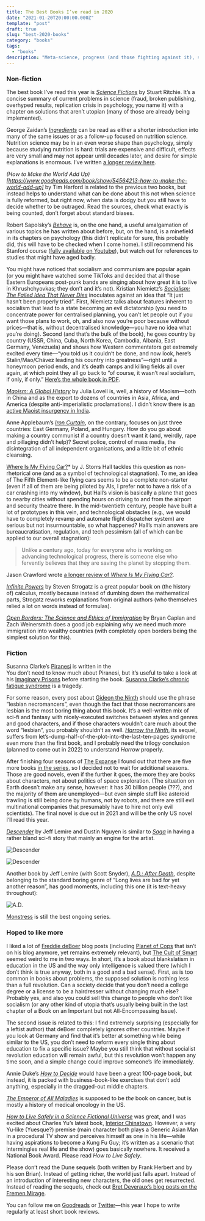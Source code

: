 ```yaml
---
title: The Best Books I’ve read in 2020
date: "2021-01-20T20:00:00.000Z"
template: "post"
draft: true
slug: "best-2020-books"
category: "books"
tags:
  - "books"
description: "Meta-science, progress (and those fighting against it), sci-fi, and some grumpiness."
---
```

### Non-fiction

The best book I’ve read this year is *[Science Fictions](https://www.goodreads.com/book/show/54542683-science-fictions)* by Stuart Ritchie. It’s a concise summary of current problems in science (fraud, broken publishing, overhyped results, replication crisis in psychology, you name it) with a chapter on solutions that aren’t utopian (many of those are already being implemented).

George Zaidan’s *[Ingredients](https://www.goodreads.com/book/show/48765223-ingredients)* can be read as either a shorter introduction into many of the same issues or as a follow-up focused on nutrition science. Nutrition science may be in an even worse shape than psychology, simply because studying nutrition is hard: trials are expensive and difficult, effects are very small and may not appear until decades later, and desire for simple explanations is enormous. I’ve written [a longer review here](https://razumau.net/posts/ingredients-review).

*(How to Make the World Add Up)[https://www.goodreads.com/book/show/54564213-how-to-make-the-world-add-up]* by Tim Harford is related to the previous two books, but instead helps to understand what can be done about this not when science is fully reformed, but right now, when data is dodgy but you still have to decide whether to be outraged. Read the sources, check what exactly is being counted, don’t forget about standard biases.

Robert Sapolsky’s *[Behave](https://www.goodreads.com/book/show/31170723-behave)* is, on the one hand, a useful amalgamation of various topics he has written about before, but, on the hand, is a minefield in its chapters on psychology (this didn’t replicate for sure, this probably did, this will have to be checked when I come home). I still recommend his Stanford course ([fully available on Youtube](https://www.youtube.com/playlist?list=PL848F2368C90DDC3D)), but watch out for references to studies that might have aged badly.

You might have noticed that socialism and communism are popular again (or you might have watched some TikToks and decided that all those Eastern Europeans post-punk bands are singing about how great it is to live in Khrushchyovkas; they don’t and it’s not). Kristian Niemietz’s *[Socialism: The Failed Idea That Never Dies](https://www.goodreads.com/book/show/43809219-socialism)* inoculates against an idea that “It just hasn’t been properly tried”. First, Niemietz talks about features inherent to socialism that lead to a state becoming an evil dictatorship (you need to concentrate power for centralised planning, you can’t let people out if you want those plans to work, oh, and also now you’re poor because without prices—that is, without decentralised knowledge—you have no idea what you’re doing). Second (and that’s the bulk of the book), he goes country by country (USSR, China, Cuba, North Korea, Cambodia, Albania, East Germany, Venezuela) and shows how Western commentators get extremely excited every time—“you told us it couldn’t be done, and now look, here’s Stalin/Mao/Chávez leading his country into greatness”—right until a honeymoon period ends, and it’s death camps and killing fields all over again, at which point they all go back to ”of course, it wasn’t real socialism, if only, if only.” [Here’s the whole book in PDF](https://iea.org.uk/wp-content/uploads/2019/02/Niemietz-Socialism.pdf).

*[Maoism: A Global History](https://www.goodreads.com/book/show/40554093-maoism)* by Julia Lovell is, well, a history of Maoism—both in China and as the export to dozens of countries in Asia, Africa, and America (despite anti-imperialistic proclamations). I didn’t know there is [an active Maoist insurgency in India](https://en.wikipedia.org/wiki/Naxalite%E2%80%93Maoist_insurgency).

Anne Applebaum’s *[Iron Curtain](https://www.goodreads.com/book/show/13531848-iron-curtain)*, on the contrary, focuses on just three countries: East Germany, Poland, and Hungary. How do you go about making a country communist if a country doesn‘t want it (and, weirdly, rape and pillaging didn’t help)? Secret police, control of mass media, the disintegration of all independent organisations, and a little bit of ethnic cleansing.

[Where Is My Flying Car?](https://www.goodreads.com/book/show/42036377-where-is-my-flying-car)* by J. Storrs Hall tackles this question as non-rhetorical one (and as a symbol of technological stagnation). To me, an idea of The Fifth Element-like flying cars seems to be a complete non-starter (even if all of them are being piloted by AIs, I prefer not to have a risk of a car crashing into my window), but Hall’s vision is basically a plane that goes to nearby cities without spending hours on driving to and from the airport and security theatre there. In the mid-twentieth century, people have built a lot of prototypes in this vein, and technological obstacles (e.g., we would have to completely revamp and automate flight dispatcher system) are serious but not insurmountable, so what happened? Hall’s main answers are bureaucratisation, regulation, and tech pessimism (all of which can be applied to our overall stagnation):
> Unlike a century ago, today for everyone who is working on advancing technological progress, there is someone else who fervently believes that they are saving the planet by stopping them.

Jason Crawford wrote [a longer review of *Where Is My Flying Car?*](https://rootsofprogress.org/where-is-my-flying-car).

*[Infinite Powers](https://www.goodreads.com/book/show/40796176-infinite-powers)* by Steven Strogatz is a great popular book on (the history of) calculus, mostly because instead of dumbing down the mathematical parts, Strogatz reworks explanations from original authors (who themselves relied a lot on words instead of formulas).

*[Open Borders: The Science and Ethics of Immigration](https://www.goodreads.com/book/show/42867903-open-borders)* by Bryan Caplan and Zach Weinersmith does a good job explaining why we need much more immigration into wealthy countries (with completely open borders being the simplest solution for this).

### Fiction
Susanna Clarke’s [Piranesi](https://www.goodreads.com/book/show/50202953-piranesi) is written in the  
You don’t need to know much about Piranesi, but it’s useful to take a look at his [Imaginary Prisons](https://en.wikipedia.org/wiki/Imaginary_Prisons) before starting the book. [Susanna Clarke’s chronic fatigue syndrome](https://www.theguardian.com/books/2020/sep/12/susanna-clarke-i-was-cut-off-from-the-world-bound-in-one-place-by-illness) is a tragedy.

For some reason, every post about [Gideon the Ninth](https://www.goodreads.com/book/show/42036538-gideon-the-ninth) should use the phrase ”lesbian necromancers”, even though the fact that those necromancers are lesbian is the most boring thing about this book. It’s a well-written mix of sci-fi and fantasy with nicely-executed switches between styles and genres and good characters, and if those characters wouldn’t care much about the word “lesbian”, you probably shouldn’t as well. *[Harrow the Ninth](https://www.goodreads.com/book/show/39325105-harrow-the-ninth)*, its sequel, suffers from let’s-dump-half-of-the-plot-into-the-last-ten-pages syndrome even more than the first book, and I probably need the trilogy conclusion (planned to come out in 2022) to understand *Harrow* properly.

After finishing four seasons of [The Expanse](https://en.wikipedia.org/wiki/The_Expanse_(TV_series)) I found out that there are five more books [in the series](https://www.goodreads.com/series/56399-the-expanse), so I decided not to wait for additional seasons. Those are good novels, even if the further it goes, the more they are books about characters, not about politics of space exploration. (The situation on Earth doesn’t make any sense, however: it has 30 billion people (???), and the majority of them are unemployed—but even simple stuff like asteroid trawling is still being done by humans, not by robots, and there are still evil multinational companies that presumably have to hire not only evil scientists). The final novel is due out in 2021 and will be the only US novel I‘ll read this year.

*[Descender](https://www.goodreads.com/book/show/35357761-descender)* by Jeff Lemire and Dustin Nguyen is similar to *[Saga](https://www.goodreads.com/book/show/15704307-saga-vol-1)* in having a rather bland sci-fi story that mainly an engine for the artist.

![Descender](/media/2020_descender_1.png)

![Descender](/media/2020_descender_2.png)

Another book by Jeff Lemire (with Scott Snyder), *[A.D.: After Death](https://www.goodreads.com/book/show/33163459-a-d)*,  despite belonging to the standard boring genre of ”Long lives are bad for yet another reason”, has good moments, including this one (it is text-heavy throughout):

![A.D.](/media/2020_AD.png)

[Monstress](https://www.goodreads.com/series/178016-monstress) is still the best ongoing series.


### Hoped to like more

I liked a lot of [Freddie deBoer](https://fredrikdeboer.com/blog/) blog posts (including [Planet of Cops](https://medium.com/@jesse.singal/planet-of-cops-50889004904d) that isn’t on his blog anymore, yet remains extremely relevant), but [The Cult of Smart](https://www.goodreads.com/book/show/48578537-the-cult-of-smart) seemed weird to me in two ways. In short, it’s a book about blankslatism in education in the US and the way only intelligence is valued there (which I don’t think is true anyway, both in a good and a bad sense). First, as is too common in books about problems, the supposed solution is nothing less than a full revolution. Can a society decide that you don’t need a college degree or a license to be a hairdresser without changing much else? Probably yes, and also you could sell this change to people who don’t like socialism (or any other kind of utopia that’s usually being built in the last chapter of a Book on an Important but not All-Encompassing Issue).

The second issue is related to this: I find extremely surprising (especially for a leftist author) that deBoer completely ignores other countries. Maybe if you look at Germany and find that it’s better at something while being similar to the US, you don’t need to reform every single thing about education to fix a specific issue? Maybe you still think that without socialist revolution education will remain awful, but this revolution won’t happen any time soon, and a simple change could improve someone’s life immediately.

Annie Duke’s *[How to Decide](https://www.goodreads.com/book/show/51066664-how-to-decide)* would have been a great 100-page book, but instead, it is packed with business-book-like exercises that don’t add anything, especially in the dragged-out middle chapters.

*[The Emperor of All Maladies](https://www.goodreads.com/book/show/7170627-the-emperor-of-all-maladies)* is supposed to be *the* book on cancer, but is mostly a history of medical oncology in the US.

*[How to Live Safely in a Science Fictional Universe](https://www.goodreads.com/book/show/7726420-how-to-live-safely-in-a-science-fictional-universe)* was great, and I was excited about Charles Yu’s latest book, [Interior Chinatown](https://www.goodreads.com/book/show/44436221-interior-chinatown). However, a very Yu-like (Yuesque?) premise (main character both plays a Generic Asian Man in a procedural TV show and perceives himself as one in his life—while having aspirations to become a Kung Fu Guy; it’s written as a scenario that intermingles real life and the show) goes basically nowhere. It received a National Book Award. Please read *How to Live Safely*.

Please don’t read the Dune sequels (both written by Frank Herbert and by his son Brian). Instead of getting richer, the world just falls apart. Instead of an introduction of interesting new characters, the old ones get resurrected. Instead of reading the sequels, check out [Bret Deveraux’s blog posts on the Fremen Mirage](https://acoup.blog/2020/01/17/collections-the-fremen-mirage-part-i-war-at-the-dawn-of-civilization/).

You can follow me on [Goodreads](https://www.goodreads.com/user/show/3914248-jury-razumau) or [Twitter](https://twitter.com/razumau)—this year I hope to write regularly at least short book reviews.